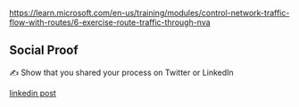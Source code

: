 

https://learn.microsoft.com/en-us/training/modules/control-network-traffic-flow-with-routes/6-exercise-route-traffic-through-nva


## Social Proof

✍️ Show that you shared your process on Twitter or LinkedIn

[linkedin post](https://www.linkedin.com/posts/andrew-leddy_100daysofcloud-activity-7163683467203973120-EWER?utm_source=share&utm_medium=member_desktop)
